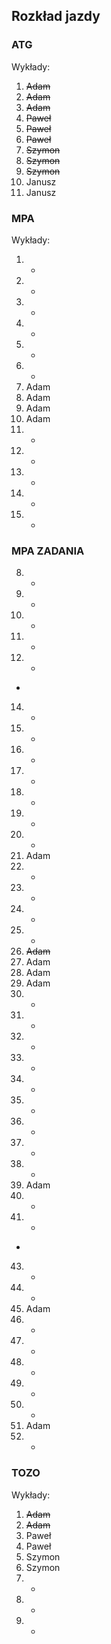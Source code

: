 ## Rozkład jazdy

### ATG
Wykłady:
1. ~~Adam~~
2. ~~Adam~~
3. ~~Adam~~
4. ~~Paweł~~
5. ~~Paweł~~
6. ~~Paweł~~
7. ~~Szymon~~
8. ~~Szymon~~
9. ~~Szymon~~
10. Janusz
11. Janusz

### MPA
Wykłady:
1. -
2. -
3. -
4. -
5. -
6. -
7. Adam
8. Adam
9. Adam
10. Adam
11. -
12. -
13. -
14. -
15. -

### MPA ZADANIA
8. -   
9. - 
10. - 
11. -
12. -
-
14. -
15. -
16. -
17. -
18. -
19. -
20. -
21. Adam
22. -
23. -
24. -
25. -
26. ~~Adam~~
27. Adam
28. Adam
29. Adam
30. -
31. -
32. -
33. -
34. -
35. -
36. -
37. -
38. -
39. Adam
40. -
41. -
-
43. -
44. -
45. Adam
46. -
47. -
48. -
49. -
50. -
51. Adam
52. -

### TOZO
Wykłady:
1. ~~Adam~~
2. ~~Adam~~
3. Paweł 
4. Paweł 
5. Szymon
6. Szymon
7. -
8. -
9. -
